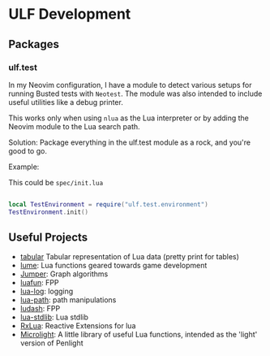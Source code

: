 # ULF Development

## Packages

### ulf.test

In my Neovim configuration, I have a module to detect various setups for running
Busted tests with `Neotest`. The module was also intended to include useful
utilities like a debug printer.

This works only when using `nlua` as the Lua interpreter or by adding the
Neovim module to the Lua search path.

Solution:
Package everything in the ulf.test module as a rock, and you're good to go.

Example:

This could be `spec/init.lua`

```lua

local TestEnvironment = require("ulf.test.environment")
TestEnvironment.init()
```

## Useful Projects

- [tabular](https://github.com/hishamhm/tabular)
  Tabular representation of Lua data (pretty print for tables)
- [lume](https://github.com/rxi/lume): Lua functions geared towards game development
- [Jumper](https://github.com/Yonaba/Jumper): Graph algorithms
- [luafun](https://github.com/luafun/luafun): FPP
- [lua-log](https://github.com/moteus/lua-log): logging
- [lua-path](https://github.com/moteus/lua-path): path manipulations
- [ludash](https://github.com/luvitrocks/luadash): FPP
- [lua-stdlib](https://github.com/lua-stdlib/lua-stdlib): Lua stdlib
- [RxLua](https://github.com/bjornbytes/RxLua): Reactive Extensions for lua
- [Microlight](https://github.com/stevedonovan/Microlight):
  A little library of useful Lua functions, intended as the 'light' version of Penlight
